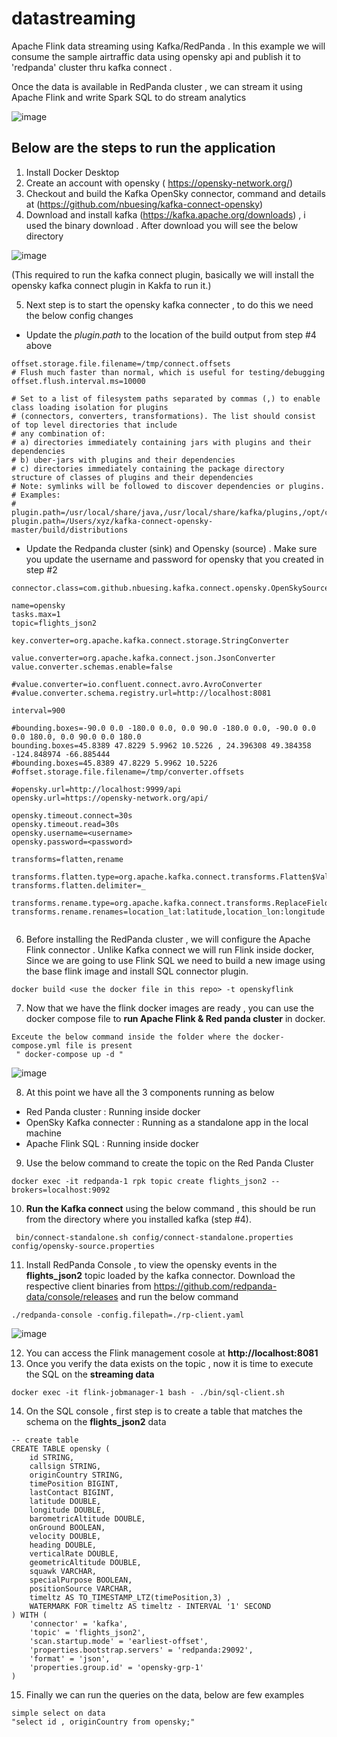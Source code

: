 # datastreaming
Apache Flink data streaming using Kafka/RedPanda . In this example we will consume the sample airtraffic data using opensky api and publish it to 'redpanda' cluster thru kafka connect .

Once the data is available in RedPanda cluster , we can stream it using Apache Flink and write Spark SQL to do stream analytics



![image](https://user-images.githubusercontent.com/64332344/210473707-00454559-f378-482a-829a-9fdb54ad345f.png)


## Below are the steps to run the application
1) Install Docker Desktop
2) Create an account with opensky ( https://opensky-network.org/)
3) Checkout and build the Kafka OpenSky connector, command and details at (https://github.com/nbuesing/kafka-connect-opensky) 
4) Download and install kafka (https://kafka.apache.org/downloads) , i used the binary download . After download you will see the below directory

![image](https://user-images.githubusercontent.com/64332344/219564252-cc8d575f-3a66-40d9-b5a3-3d70f465b19c.png)

(This required to run the kafka connect plugin, basically we will install the opensky kafka connect plugin in Kakfa to run it.)

5) Next step is to start the opensky kafka connecter , to do this we need the below config changes

- Update the *plugin.path* to the location of the build output from step #4 above
```
offset.storage.file.filename=/tmp/connect.offsets
# Flush much faster than normal, which is useful for testing/debugging
offset.flush.interval.ms=10000

# Set to a list of filesystem paths separated by commas (,) to enable class loading isolation for plugins
# (connectors, converters, transformations). The list should consist of top level directories that include 
# any combination of: 
# a) directories immediately containing jars with plugins and their dependencies
# b) uber-jars with plugins and their dependencies
# c) directories immediately containing the package directory structure of classes of plugins and their dependencies
# Note: symlinks will be followed to discover dependencies or plugins.
# Examples: 
# plugin.path=/usr/local/share/java,/usr/local/share/kafka/plugins,/opt/connectors,
plugin.path=/Users/xyz/kafka-connect-opensky-master/build/distributions
```
- Update the Redpanda cluster (sink) and Opensky (source) . Make sure you update the username and password for opensky that you created in step #2

```
connector.class=com.github.nbuesing.kafka.connect.opensky.OpenSkySourceConnector

name=opensky
tasks.max=1
topic=flights_json2

key.converter=org.apache.kafka.connect.storage.StringConverter

value.converter=org.apache.kafka.connect.json.JsonConverter
value.converter.schemas.enable=false

#value.converter=io.confluent.connect.avro.AvroConverter
#value.converter.schema.registry.url=http://localhost:8081

interval=900

#bounding.boxes=-90.0 0.0 -180.0 0.0, 0.0 90.0 -180.0 0.0, -90.0 0.0 0.0 180.0, 0.0 90.0 0.0 180.0
bounding.boxes=45.8389 47.8229 5.9962 10.5226 , 24.396308 49.384358 -124.848974 -66.885444
#bounding.boxes=45.8389 47.8229 5.9962 10.5226
#offset.storage.file.filename=/tmp/converter.offsets

#opensky.url=http://localhost:9999/api
opensky.url=https://opensky-network.org/api/

opensky.timeout.connect=30s
opensky.timeout.read=30s
opensky.username=<username>
opensky.password=<password>

transforms=flatten,rename

transforms.flatten.type=org.apache.kafka.connect.transforms.Flatten$Value
transforms.flatten.delimiter=_

transforms.rename.type=org.apache.kafka.connect.transforms.ReplaceField$Value
transforms.rename.renames=location_lat:latitude,location_lon:longitude


```

6) Before installing the RedPanda cluster , we will configure the Apache Flink connector . Unlike Kafka connect we will run Flink inside docker, Since we are going to use Flink SQL we need to build a new image using the base flink image and install SQL connector plugin.

```
docker build <use the docker file in this repo> -t openskyflink
```
7) Now that we have the flink docker images are ready , you can use the docker compose file to **run Apache Flink & Red panda cluster** in docker.

```
Exceute the below command inside the folder where the docker-compose.yml file is present
 " docker-compose up -d "
```
![image](https://user-images.githubusercontent.com/64332344/221382713-699f8ad9-e43a-494d-bce4-cb1f38ada40b.png)

8) At this point we have all the 3 components running as below 
- Red Panda cluster : Running inside docker 
- OpenSky Kafka connecter : Running as a standalone app in the local machine
- Apache Flink SQL : Running inside docker

9) Use the below command to create the topic on the Red Panda Cluster

```
docker exec -it redpanda-1 rpk topic create flights_json2 --brokers=localhost:9092

```
10) **Run the Kafka connect** using the below command , this should be run from the directory where you installed kafka (step #4). 

```
 bin/connect-standalone.sh config/connect-standalone.properties config/opensky-source.properties
```
11)  Install RedPanda Console , to view the opensky events in the **flights_json2** topic loaded by the kafka connector. Download the respective client binaries from https://github.com/redpanda-data/console/releases and run the below command

```
./redpanda-console -config.filepath=./rp-client.yaml

```

![image](https://user-images.githubusercontent.com/64332344/221383009-193a3ce1-3192-4290-822d-0dacfd323389.png)

12) You can access the Flink management cosole at **http://localhost:8081**
13) Once you verify the data exists on the topic , now it is time to execute the SQL on the **streaming data**

```
docker exec -it flink-jobmanager-1 bash - ./bin/sql-client.sh
```
14) On the SQL console , first step is to create a table that matches the schema on the **flights_json2** data

```
-- create table
CREATE TABLE opensky (
    id STRING,
    callsign STRING, 
    originCountry STRING, 
    timePosition BIGINT,
    lastContact BIGINT, 
    latitude DOUBLE, 
    longitude DOUBLE, 
    barometricAltitude DOUBLE, 
    onGround BOOLEAN,
    velocity DOUBLE,     
    heading DOUBLE, 
    verticalRate DOUBLE, 
    geometricAltitude DOUBLE, 
    squawk VARCHAR,
    specialPurpose BOOLEAN,
    positionSource VARCHAR,
    timeltz AS TO_TIMESTAMP_LTZ(timePosition,3) ,
    WATERMARK FOR timeltz AS timeltz - INTERVAL '1' SECOND
) WITH (
    'connector' = 'kafka',
    'topic' = 'flights_json2',
    'scan.startup.mode' = 'earliest-offset',
    'properties.bootstrap.servers' = 'redpanda:29092',
    'format' = 'json',
    'properties.group.id' = 'opensky-grp-1'
)
```
15) Finally we can run the queries on the data, below are few examples

```
simple select on data
"select id , originCountry from opensky;"
```
